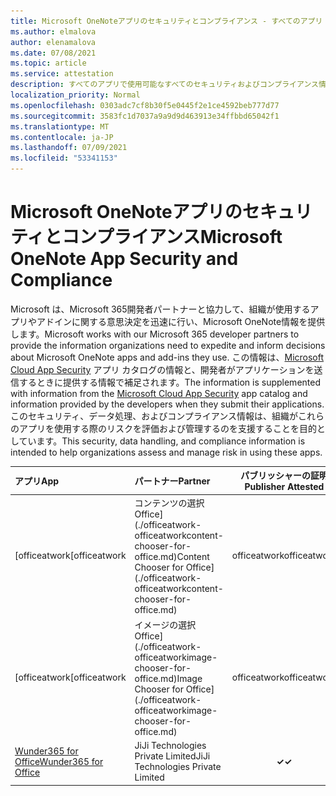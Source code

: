 ```yaml
---
title: Microsoft OneNoteアプリのセキュリティとコンプライアンス - すべてのアプリ
ms.author: elmalova
author: elenamalova
ms.date: 07/08/2021
ms.topic: article
ms.service: attestation
description: すべてのアプリで使用可能なすべてのセキュリティおよびコンプライアンス情報Microsoft OneNote。
localization_priority: Normal
ms.openlocfilehash: 0303adc7cf8b30f5e0445f2e1ce4592beb777d77
ms.sourcegitcommit: 3583fc1d7037a9a9d9d463913e34ffbbd65042f1
ms.translationtype: MT
ms.contentlocale: ja-JP
ms.lasthandoff: 07/09/2021
ms.locfileid: "53341153"
---
```

# <a name="microsoft-onenote-app-security-and-compliance"></a><span data-ttu-id="8a40f-103">Microsoft OneNoteアプリのセキュリティとコンプライアンス</span><span class="sxs-lookup"><span data-stu-id="8a40f-103">Microsoft OneNote App Security and Compliance</span></span>

<span data-ttu-id="8a40f-104">Microsoft は、Microsoft 365開発者パートナーと協力して、組織が使用するアプリやアドインに関する意思決定を迅速に行い、Microsoft OneNote情報を提供します。</span><span class="sxs-lookup"><span data-stu-id="8a40f-104">Microsoft works with our Microsoft 365 developer partners to provide the information organizations need to expedite and inform decisions about Microsoft OneNote apps and add-ins they use.</span></span> <span data-ttu-id="8a40f-105">この情報は、[Microsoft Cloud App Security](https://www.microsoft.com/en-us/enterprise-mobility-security/cloud-app-security) アプリ カタログの情報と、開発者がアプリケーションを送信するときに提供する情報で補足されます。</span><span class="sxs-lookup"><span data-stu-id="8a40f-105">The information is supplemented with information from the [Microsoft Cloud App Security](https://www.microsoft.com/en-us/enterprise-mobility-security/cloud-app-security) app catalog and information provided by the developers when they submit their applications.</span></span> <span data-ttu-id="8a40f-106">このセキュリティ、データ処理、およびコンプライアンス情報は、組織がこれらのアプリを使用する際のリスクを評価および管理するのを支援することを目的としています。</span><span class="sxs-lookup"><span data-stu-id="8a40f-106">This security, data handling, and compliance information is intended to help organizations assess and manage risk in using these apps.</span></span>

| <span data-ttu-id="8a40f-107">**アプリ**</span><span class="sxs-lookup"><span data-stu-id="8a40f-107">**App**</span></span> | <span data-ttu-id="8a40f-108">**パートナー**</span><span class="sxs-lookup"><span data-stu-id="8a40f-108">**Partner**</span></span> | <span data-ttu-id="8a40f-109">**パブリッシャーの証明**</span><span class="sxs-lookup"><span data-stu-id="8a40f-109">**Publisher Attested**</span></span> | <span data-ttu-id="8a40f-110">**認定**</span><span class="sxs-lookup"><span data-stu-id="8a40f-110">**Certified**</span></span> |
|:--------|:------------|:----------------------:|:-------------:|
| <span data-ttu-id="8a40f-111">[officeatwork</span><span class="sxs-lookup"><span data-stu-id="8a40f-111">[officeatwork</span></span> | <span data-ttu-id="8a40f-112">コンテンツの選択Office](./officeatwork-officeatworkcontent-chooser-for-office.md)</span><span class="sxs-lookup"><span data-stu-id="8a40f-112">Content Chooser for Office](./officeatwork-officeatworkcontent-chooser-for-office.md)</span></span> | <span data-ttu-id="8a40f-113">officeatwork</span><span class="sxs-lookup"><span data-stu-id="8a40f-113">officeatwork</span></span> | <span data-ttu-id="8a40f-114">**✓**</span><span class="sxs-lookup"><span data-stu-id="8a40f-114">**✓**</span></span> | <img alt="Certified application badge" src="../media/certified-badge.png" height="25" width="25" /> |
| <span data-ttu-id="8a40f-115">[officeatwork</span><span class="sxs-lookup"><span data-stu-id="8a40f-115">[officeatwork</span></span> | <span data-ttu-id="8a40f-116">イメージの選択Office](./officeatwork-officeatworkimage-chooser-for-office.md)</span><span class="sxs-lookup"><span data-stu-id="8a40f-116">Image Chooser for Office](./officeatwork-officeatworkimage-chooser-for-office.md)</span></span> | <span data-ttu-id="8a40f-117">officeatwork</span><span class="sxs-lookup"><span data-stu-id="8a40f-117">officeatwork</span></span> | <span data-ttu-id="8a40f-118">**✓**</span><span class="sxs-lookup"><span data-stu-id="8a40f-118">**✓**</span></span> |  |
| [<span data-ttu-id="8a40f-119">Wunder365 for Office</span><span class="sxs-lookup"><span data-stu-id="8a40f-119">Wunder365 for Office</span></span>](./jiji-technologies-private-limited-wunder365-for-office.md) | <span data-ttu-id="8a40f-120">JiJi Technologies Private Limited</span><span class="sxs-lookup"><span data-stu-id="8a40f-120">JiJi Technologies Private Limited</span></span> | <span data-ttu-id="8a40f-121">**✓**</span><span class="sxs-lookup"><span data-stu-id="8a40f-121">**✓**</span></span> |  |
